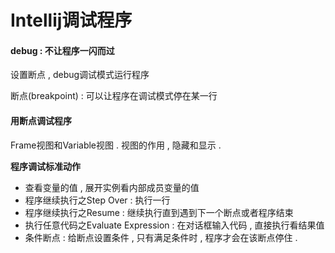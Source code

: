 # Intellij调试程序

#### debug : 不让程序一闪而过

设置断点 , debug调试模式运行程序

断点\(breakpoint\) : 可以让程序在调试模式停在某一行

#### 用断点调试程序

Frame视图和Variable视图 . 视图的作用 , 隐藏和显示 . 

**程序调试标准动作**

* 查看变量的值 , 展开实例看内部成员变量的值
* 程序继续执行之Step Over : 执行一行
* 程序继续执行之Resume : 继续执行直到遇到下一个断点或者程序结束
* 执行任意代码之Evaluate Expression : 在对话框输入代码 , 直接执行看结果值
* 条件断点 : 给断点设置条件 , 只有满足条件时 , 程序才会在该断点停住 . 



